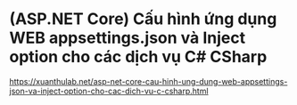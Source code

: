 # (ASP.NET Core) Cấu hình ứng dụng WEB appsettings.json và Inject option cho các dịch vụ C# CSharp

https://xuanthulab.net/asp-net-core-cau-hinh-ung-dung-web-appsettings-json-va-inject-option-cho-cac-dich-vu-c-csharp.html